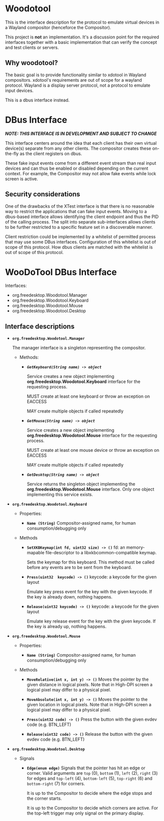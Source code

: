 Woodotool
=========

This is the interface description for the protocol to emulate virtual
devices in a Wayland compositor (henceforce the Compositor).

This project is **not** an implementation. It's a discussion point for the
required interfaces together with a basic implementation that can verify
the concept and test clients or servers.

Why woodotool?
--------------

The basic goal is to provide functionality similar to xdotool in Wayland
compositors. xdotool's requirements are out of scope for a wayland protocol.
Wayland is a display server protocol, not a protocol to emulate input
devices.

This is a dbus interface instead.

DBus Interface
==============

***NOTE: THIS INTERFACE IS IN DEVELOPMENT AND SUBJECT TO CHANGE***


This interface centers around the idea that each client has their own
virtual device(s) separate from any other clients. The compositor creates
these on-the-fly as the client registers on dbus.

These fake input events come from a different event stream than real input
devices and can thus be enabled or disabled depending on the current
context. For example, the Compositor may not allow fake events while lock
screen is active.

Security considerations
-----------------------

One of the drawbacks of the XTest interface is that there is no reasonable
way to restrict the applications that can fake input events. Moving to a
dbus-based interface allows identifying the client endpoint and thus the PID
of the calling process. The split into separate sub-interfaces allows
clients to be further restricted to a specific feature set in a discoverable
manner.

Client restriction could be implemented by a whitelist of permitted process
that may use some DBus interfaces. Configuration of this whitelist is
out of scope of this protocol. How dbus clients are matched with the
whitelist is out of scope of this protocol.

WooDoTool DBus Interface
========================

Interfaces:

- org.freedesktop.Woodotool.Manager
- org.freedesktop.Woodotool.Keyboard
- org.freedesktop.Woodotool.Mouse
- org.freedesktop.Woodotool.Desktop

Interface descriptions
----------------------

- **`org.freedesktop.Woodotool.Manager`**

  The manager interface is a singleton representing the compositor.

  - Methods:

    - ***`GetKeyboard(String name) -> object`***

      Service creates a new object implementing
      **org.freedesktop.Woodotool.Keyboard** interface for the
      requesting process.

      MUST create at least one keyboard or throw an exception on EACCESS

      MAY create multiple objects if called repeatedly

    - ***`GetMouse(String name) -> object`***

      Service creates a new object implementing
      **org.freedesktop.Woodotool.Mouse** interface for the
      requesting process.

      MUST create at least one mouse device or throw an exception on EACCESS

      MAY create multiple objects if called repeatedly

    - ***`GetDesktop(String name) -> object`***

      Service returns the singleton object implementing the
      **org.freedesktop.Woodotool.Mouse** interface. Only one object
      implementing this service exists.

- **`org.freedesktop.Woodotool.Keyboard`**
  - Properties:

    - **`Name (String)`**
      Compositor-assigned name, for human consumption/debugging only

  - Methods

    - **`SetXKBKeymap(int fd, uint32 size) -> ()`**
        fd: an memory-mapable file-descriptor to a libxkbcommon-compatible keymap.

        Sets the keymap for this keyboard. This method must be called before
        any events are to be sent from the keyboard.

    - **`Press(uint32  keycode) -> ()`**
        keycode: a keycode for the given layout

        Emulate key press event for the key with the given keycode. If the
        key is already down, nothing happens.

    - **`Release(uint32 keycode) -> ()`**
        keycode: a keycode for the given layout

        Emulate key release event for the key with the given keycode. If the
        key is already up, nothing happens.

- **`org.freedesktop.Woodotool.Mouse`**
  - Properties:

    - **`Name (String)`**
      Compositor-assigned name, for human consumption/debugging only

  - Methods

    - **`MoveRelative(int x, int y) -> ()`**
        Moves the pointer by the given distance in logical pixels. Note that
        in High-DPI screen a logical pixel may differ to a physical pixel.

    - **`MoveAbsolute(int x, int y) -> ()`**
        Moves the pointer to the given location in logical pixels. Note that
        in High-DPI screen a logical pixel may differ to a physical pixel.

    - **`Press(uint32 code) -> ()`**
        Press the button with the given evdev code (e.g. BTN_LEFT)

    - **`Release(uint32 code) -> ()`**
        Release the button with the given evdev code (e.g. BTN_LEFT)

- **`org.freedesktop.Woodotool.Desktop`**
  - Signals

    - **`Edge(enum edge)`**
        Signals that the pointer has hit an edge or corner. Valid arguments
        are `top` (0), `bottom` (1), `left` (2), `right` (3) for edges and
        `top-left` (4), `bottom-left` (5), `top-right` (6) and
        `bottom-right` (7) for corners.

        It is up to the Compositor to decide where the edge stops and the
        corner starts.

        It is up to the Compositor to decide which corners are active. For
        the top-left trigger may only signal on the primary display.
